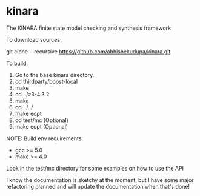 # kinara
The KINARA finite state model checking and synthesis framework

To download sources:

git clone --recursive https://github.com/abhishekudupa/kinara.git

To build:

1. Go to the base kinara directory.
2. cd thirdparty/boost-local
3. make
4. cd ../z3-4.3.2
5. make
6. cd ../../
7. make eopt
8. cd test/mc (Optional)
9. make eopt (Optional)

NOTE: Build env requirements:
- gcc >= 5.0
- make >= 4.0

Look in the test/mc directory for some examples on how to use the API

I know the documentation is sketchy at the moment, but I have some major refactoring planned and will update the documentation when that's done!
